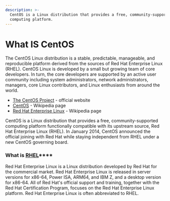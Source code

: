 ```yaml
---
description: >-
  CentOS is a Linux distribution that provides a free, community-supported
  computing platform.
---
```


# What IS CentOS

The CentOS Linux distribution is a stable, predictable, manageable, and reproducible platform derived from the sources of Red Hat Enterprise Linux (RHEL). CentOS Linux is developed by a small but growing team of core developers. In turn, the core developers are supported by an active user community including system administrators, network administrators, managers, core Linux contributors, and Linux enthusiasts from around the world.&#x20;

* [The CentOS Project](https://www.centos.org) - official website
* [CentOS](https://en.wikipedia.org/wiki/CentOS) - Wikipedia page
* [Red Hat Enterprise Linux](https://en.wikipedia.org/wiki/Red\_Hat\_Enterprise\_Linux) - Wikipedia page

CentOS is a Linux distribution that provides a free, community-supported computing platform functionally compatible with its upstream source, Red Hat Enterprise Linux (RHEL). In January 2014, CentOS announced the official joining with Red Hat while staying independent from RHEL under a new CentOS governing board.



### **What is** [**RHEL**](https://en.wikipedia.org/wiki/Red\_Hat\_Enterprise\_Linux)**** <a href="#what-is-rhel" id="what-is-rhel"></a>

Red Hat Enterprise Linux is a Linux distribution developed by Red Hat for the commercial market. Red Hat Enterprise Linux is released in server versions for x86-64, Power ISA, ARM64, and IBM Z, and a desktop version for x86-64. All of Red Hat's official support and training, together with the Red Hat Certification Program, focuses on the Red Hat Enterprise Linux platform. Red Hat Enterprise Linux is often abbreviated to RHEL.

